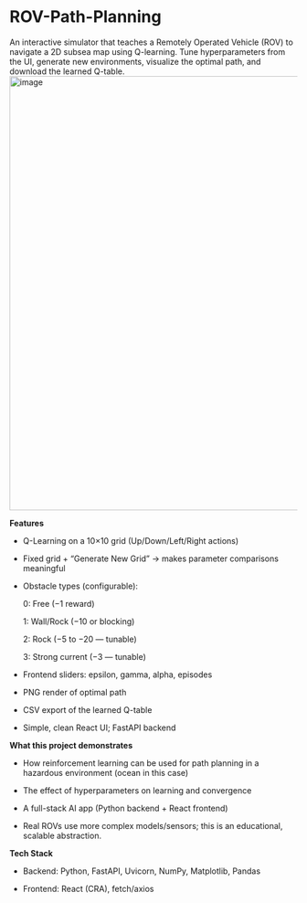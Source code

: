# ROV-Path-Planning
An interactive simulator that teaches a Remotely Operated Vehicle (ROV) to navigate a 2D subsea map using Q-learning. Tune hyperparameters from the UI, generate new environments, visualize the optimal path, and download the learned Q-table.
<img width="1140" height="760" alt="image" src="https://github.com/user-attachments/assets/02e0f22f-32cd-4f5a-a842-37530f932af8" />



**Features**
- Q-Learning on a 10×10 grid (Up/Down/Left/Right actions)

- Fixed grid + “Generate New Grid” → makes parameter comparisons meaningful

- Obstacle types (configurable):

  0: Free (−1 reward)
  
  1: Wall/Rock (−10 or blocking)
  
  2: Rock (−5 to −20 — tunable)
  
  3: Strong current (−3 — tunable)

- Frontend sliders: epsilon, gamma, alpha, episodes

- PNG render of optimal path

- CSV export of the learned Q-table

- Simple, clean React UI; FastAPI backend




**What this project demonstrates**
- How reinforcement learning can be used for path planning in a hazardous environment (ocean in this case)

- The effect of hyperparameters on learning and convergence

- A full-stack AI app (Python backend + React frontend)

- Real ROVs use more complex models/sensors; this is an educational, scalable abstraction.




**Tech Stack**
- Backend: Python, FastAPI, Uvicorn, NumPy, Matplotlib, Pandas

- Frontend: React (CRA), fetch/axios


